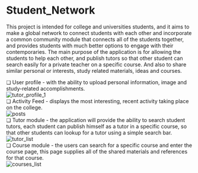 # Student_Network
This project is intended for college and universities students, and it aims to make a global network to connect students 
with each other and incorporate a common community module that connects all of the students together, and provides students with
much better options to engage with their contemporaries.
The main purpose of the application is for allowing the students to help each other, and publish tutors so that other student
can search easily for a private teacher on a specific course. And also to share similar personal or interests, 
study related materials, ideas and courses.


❏	User profile -  with the ability to upload personal information, image and study-related accomplishments. <br/> 
![tutor_profile_1](https://user-images.githubusercontent.com/13778567/44947013-42027580-ae0f-11e8-8b24-e1d15124d6b4.png) <br/> 
❏	Activity Feed - displays the most interesting, recent activity taking place on the college.  <br/> 
![posts](https://user-images.githubusercontent.com/13778567/44946967-9d803380-ae0e-11e8-8057-34d86518789e.png) <br/> 
❏	Tutor module - the application will provide the ability to search student tutors, each student can publish himself as a tutor
in a specific course, so that other students can lookup for a tutor using a simple search bar.  <br/> 
![tutor_list](https://user-images.githubusercontent.com/13778567/44946978-d4eee000-ae0e-11e8-8364-b095cb199b3b.png) <br/> 
❏	Course module - the users can search for a specific course and enter the course page, this page supplies all of the shared 
materials and references for that course.  <br/>
![courses_list](https://user-images.githubusercontent.com/13778567/44946998-15e6f480-ae0f-11e8-904d-303781ca2353.png) <br/>
